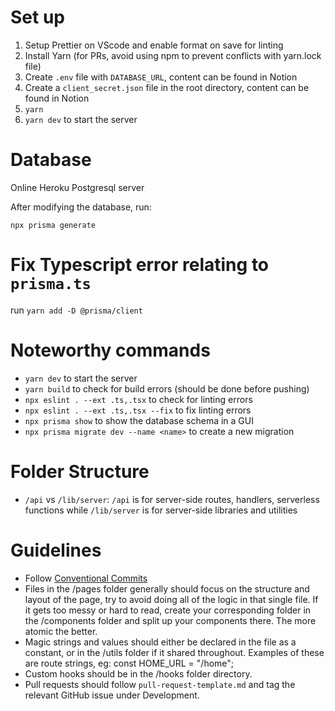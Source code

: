 # Set up

1. Setup Prettier on VScode and enable format on save for linting
2. Install Yarn (for PRs, avoid using npm to prevent conflicts with yarn.lock file)
3. Create `.env` file with `DATABASE_URL`, content can be found in Notion
4. Create a `client_secret.json` file in the root directory, content can be found in Notion
5. `yarn`
6. `yarn dev` to start the server

# Database

Online Heroku Postgresql server

After modifying the database, run:

`npx prisma generate`

# Fix Typescript error relating to `prisma.ts`

run `yarn add -D @prisma/client`

# Noteworthy commands

- `yarn dev` to start the server
- `yarn build` to check for build errors (should be done before pushing)
- `npx eslint . --ext .ts,.tsx` to check for linting errors
- `npx eslint . --ext .ts,.tsx --fix` to fix linting errors
- `npx prisma show` to show the database schema in a GUI
- `npx prisma migrate dev --name <name>` to create a new migration

# Folder Structure

- `/api` vs `/lib/server`: `/api` is for server-side routes, handlers, serverless functions while `/lib/server` is for server-side libraries and utilities

# Guidelines

- Follow [Conventional Commits](https://www.conventionalcommits.org/en/v1.0.0/#summary)
- Files in the /pages folder generally should focus on the structure and layout of the page, try to avoid doing all of the logic in that single file. If it gets too messy or hard to read, create your corresponding folder in the /components folder and split up your components there. The more atomic the better.
- Magic strings and values should either be declared in the file as a constant, or in the /utils folder if it shared throughout. Examples of these are route strings, eg: const HOME_URL = "/home";
- Custom hooks should be in the /hooks folder directory.
- Pull requests should follow `pull-request-template.md` and tag the relevant GitHub issue under Development.
